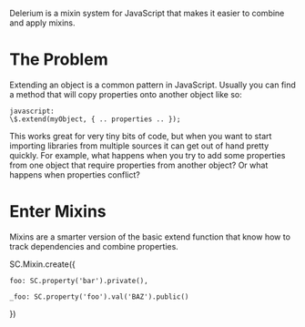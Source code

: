 Delerium is a mixin system for JavaScript that makes it easier to combine and apply mixins.

# The Problem

Extending an object is a common pattern in JavaScript.  Usually you can find
a method that will copy properties onto another object like so:

    javascript:
    \$.extend(myObject, { .. properties .. });
    
This works great for very tiny bits of code, but when you want to start 
importing libraries from multiple sources it can get out of hand pretty 
quickly.  For example, what happens when you try to add some properties from
one object that require properties from another object?  Or what happens 
when properties conflict?

# Enter Mixins

Mixins are a smarter version of the basic extend function that know how to
track dependencies and combine properties.

  SC.Mixin.create({
    
    foo: SC.property('bar').private(),
    
    _foo: SC.property('foo').val('BAZ').public()
  })
  
  
  